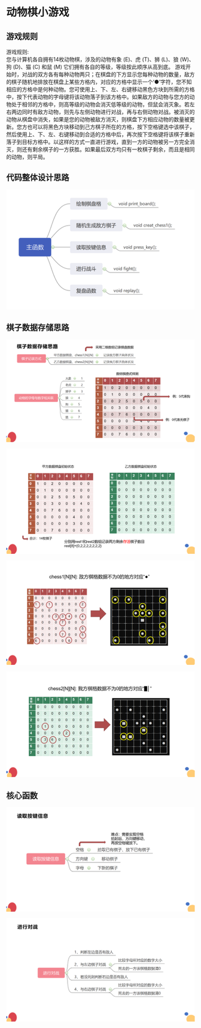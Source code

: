 # 动物棋小游戏

## 游戏规则

游戏规则:   
    您与计算机各自拥有14枚动物棋，涉及的动物有象 (E)、虎 (T)、狮 (L)、狼 (W)、狗 (D)、猫 (C) 和鼠 (M) 它们拥有各自的等级，等级按此顺序从高到底。
    游戏开始时，对战的双方各有每种动物两只；在棋盘的下方显示您每种动物的数量，敌方的棋子随机地排放在棋盘上某些方格内，对应的方格中显示一个‘●’字符，您不知相应的方格中是何种动物。您可使用上、下、左、右键移动黑色方块到所需的方格中，按下代表动物的字母键将该动物落子到该方格中。如果敌方的动物与您方的动物处于相邻的方格中，则高等级的动物会消灭低等级的动物，但鼠会消灭象。若左右两边同时有敌方动物，则先与左侧动物进行对战，再与右侧动物对战。被消灭的动物从棋盘中消失，如果是您的动物被敌方消灭，则棋盘下方相应动物的数量被更新。您方也可以将黑色方块移动到己方棋子所在的方格，按下空格键选中该棋子，然后使用上、下、左、右键移动到合适的方格中后，再次按下空格键将该棋子重新落子到目标方格中。以这样的方式一直进行游戏，直到一方的动物被另一方完全消灭，则还有剩余棋子的一方获胜。如果最后双方均只有一枚棋子剩余，而且是相同的动物，则平局。

## 代码整体设计思路

<img src="./assets/image-20230702095700566.png" alt="image-20230702095700566" style="zoom:50%;" />

## 棋子数据存储思路

![image-20230702095742769](./assets/image-20230702095742769.png)

![image-20230702095801676](./assets/image-20230702095801676.png)

![image-20230702095809564](./assets/image-20230702095809564.png)

![image-20230702095820630](./assets/image-20230702095820630.png)

## 核心函数

![image-20230702095842802](./assets/image-20230702095842802.png)

![image-20230702095849053](./assets/image-20230702095849053.png)

